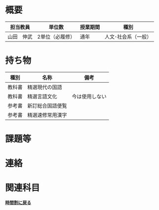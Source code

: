 # 概要
| 担当教員   | 単位数      | 授業期間 | 種別         |
|--------|----------|------|------------|
| 山田　伸武 | 2単位（必履修） | 通年   | 人文･社会系（一般） | 
# 持ち物
| 種別  | 名称       | 備考      |
|-----|----------|---------|
| 教科書 | 精選現代の国語  |         |
| 教科書 | 精選言語文化   | 今は使用しない |
| 参考書 | 新訂総合国語便覧 |         |
| 参考書 | 精選速修常用漢字 |         |
# 課題等

# 連絡

# 関連科目
[**時間割に戻る**](../timetable.md)
